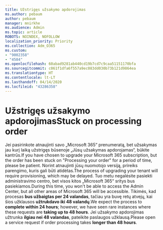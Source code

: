 ```yaml
---
title: Užstrigęs užsakymo apdorojimas
ms.author: pebaum
author: pebaum
manager: mnirkhe
ms.audience: Admin
ms.topic: article
ROBOTS: NOINDEX, NOFOLLOW
localization_priority: Priority
ms.collection: Adm_O365
ms.custom:
- "9002358"
- "4584"
ms.openlocfilehash: 60abad9281ab440cd19b7cd7c9caa51151170bfa
ms.sourcegitcommit: c061f1dfa6f557a9ec083dd030b73b121d9864ea
ms.translationtype: HT
ms.contentlocale: lt-LT
ms.lasthandoff: 04/14/2020
ms.locfileid: "43286358"
---
```

# <a name="stuck-on-processing-order"></a><span data-ttu-id="7849a-102">Užstrigęs užsakymo apdorojimas</span><span class="sxs-lookup"><span data-stu-id="7849a-102">Stuck on processing order</span></span>

<span data-ttu-id="7849a-103">Jei pasirinkote atnaujinti savo „Microsoft 365“ prenumeratą, bet užsakymas jau kurį laiką užstrigęs būsenoje „Jūsų užsakymas apdorojamas“, būkite kantrūs.</span><span class="sxs-lookup"><span data-stu-id="7849a-103">If you have chosen to upgrade your Microsoft 365 subscription, but the order has been stuck on "Processing your order" for a period of time, please be patient.</span></span> <span data-ttu-id="7849a-104">Norint atnaujinti jūsų nuomotojo versiją, prireiks parengimo, kuris gali būti atidėtas.</span><span class="sxs-lookup"><span data-stu-id="7849a-104">The process of upgrading your tenant will require provisioning, which may be delayed.</span></span> <span data-ttu-id="7849a-105">Tuo metu negalėsite pasiekti administravimo centro, bet visos kitos „Microsoft 365“ sritys bus pasiekiamos.</span><span class="sxs-lookup"><span data-stu-id="7849a-105">During this time, you won't be able to access the Admin Center, but all other areas of Microsoft 365 will be accessible.</span></span> <span data-ttu-id="7849a-106">Tikimės, kad procesas **bus užbaigtas per 24 valandas**, tačiau yra buvę retų atvejų, kai šios užklausos **užtrukdavo iki 48 valandų**.</span><span class="sxs-lookup"><span data-stu-id="7849a-106">We expect the process to **complete within 24 hours**; however, we have seen rare instances where these requests are **taking up to 48 hours**.</span></span> <span data-ttu-id="7849a-107">Jei užsakymo apdorojimas užtrunka **ilgiau nei 48 valandas**, pateikite paslaugos užklausą.</span><span class="sxs-lookup"><span data-stu-id="7849a-107">Please open a service request if order processing takes **longer than 48 hours**.</span></span>
